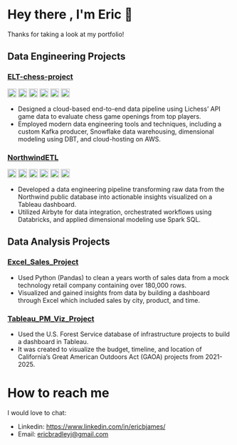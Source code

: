 # Hey there , I'm Eric 👋
Thanks for taking a look at my portfolio!

## Data Engineering Projects

### [ELT-chess-project](https://github.com/ericbjames/ELT-chess-project)
<code><img height="20" title="Python" alt="Python" src="https://github.com/ericbjames/ericbjames/assets/101911329/55beca35-1847-4861-ba9a-fa6e3551620b"></code>
<code><img height="20" title="Docker" alt="Docker" src="https://github.com/ericbjames/ericbjames/assets/101911329/e349c1e0-e21f-4b02-86be-f8ad6b7918d9"></code>
<code><img height="20" title="AWS" alt="AWS" src="https://github.com/ericbjames/ericbjames/assets/101911329/cbf3fe05-b553-461c-bb14-2a611b20043b"></code>
<code><img height="20" title="Kafka" alt="Kafka" src="https://github.com/ericbjames/ericbjames/assets/101911329/6ffe621f-bdcb-4a9e-9049-39c764e7c7e8"></code>
<code><img height="20" title="dbt" alt="dbt" src="https://github.com/ericbjames/ericbjames/assets/101911329/d8408c2c-d4f5-4003-8e2a-1d8a7699fe04"></code>
<code><img height="20" title="Preset" alt="Preset" src="https://github.com/ericbjames/ericbjames/assets/101911329/6433c6cf-038a-4f29-b31c-3ed3daba7101"></code>

- Designed a cloud-based end-to-end data pipeline using Lichess’ API game data to evaluate chess game openings from top players.
- Employed modern data engineering tools and techniques, including a custom Kafka producer, Snowflake data warehousing, dimensional modeling using DBT, and cloud-hosting on AWS.

### [NorthwindETL](https://github.com/ericbjames/NorthwindETL#project-architecture)
<code><img height="20" title="Python" alt="Python" src="https://github.com/ericbjames/ericbjames/assets/101911329/55beca35-1847-4861-ba9a-fa6e3551620b"></code>
<code><img height="20" title="Docker" alt="Docker" src="https://github.com/ericbjames/ericbjames/assets/101911329/e349c1e0-e21f-4b02-86be-f8ad6b7918d9"></code>
<code><img height="20" title="AWS" alt="AWS" src="https://github.com/ericbjames/ericbjames/assets/101911329/cbf3fe05-b553-461c-bb14-2a611b20043b"></code>
<code><img height="20" title="Airbyte" alt="Airbyte" src="https://github.com/ericbjames/ericbjames/assets/101911329/d7d06dc5-713b-4a45-9051-b6d184d16aa8"></code>
<code><img height="20" title="Databricks" alt="Databricks" src="https://github.com/ericbjames/ericbjames/assets/101911329/46efad86-3771-47b2-b069-855e4a9c3056"></code>
<code><img height="20" title="Tableau" alt="Tableau" src="https://github.com/ericbjames/ericbjames/assets/101911329/da654312-2f1c-40be-a613-13a2954fa63c"></code>


- Developed a data engineering pipeline transforming raw data from the Northwind public database into actionable insights visualized on a Tableau dashboard.
- Utilized Airbyte for data integration, orchestrated workflows using Databricks, and applied dimensional modeling use Spark SQL.
## Data Analysis Projects

### [Excel_Sales_Project](https://ericbjames.github.io/Excel_Sales_Project/)
- Used Python (Pandas) to clean a years worth of sales data from a mock technology retail company containing over 180,000 rows.
- Visualized and gained insights from data by building a dashboard through Excel which included sales by city, product, and time.

### [Tableau_PM_Viz_Project](https://public.tableau.com/app/profile/eric.james5960/viz/CAAgricultureDataVizProject/PortfolioOverview)
- Used the U.S. Forest Service database of infrastructure projects to build a dashboard in Tableau.
- It was created to visualize the budget, timeline, and location of California’s Great American Outdoors Act (GAOA) projects from 2021-2025.

# How to reach me
I would love to chat:
- Linkedin: https://www.linkedin.com/in/ericbjames/
- Email: [ericbradleyj@gmail.com](ericbradleyj@gmail.com)
